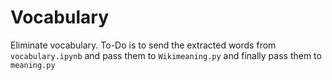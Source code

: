 # Vocabulary
Eliminate vocabulary. To-Do is to send the extracted words from `vocabulary.ipynb` and pass them to `Wikimeaning.py` and finally pass them to `meaning.py`
